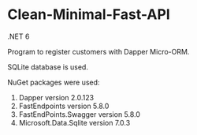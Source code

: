 # Clean-Minimal-Fast-API

.NET 6

Program to register customers with Dapper Micro-ORM.

SQLite database is used.

NuGet packages were used:

1. Dapper version 2.0.123
2. FastEndpoints version 5.8.0
3. FastEndPoints.Swagger version 5.8.0
4. Microsoft.Data.Sqlite version 7.0.3 
